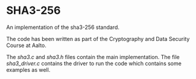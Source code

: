 SHA3-256
========

An implementation of the sha3-256 standard.

The code has been written as part of the Cryptography and Data Security Course at Aalto.

The *sha3.c* and *sha3.h* files contain the main implementation.
The file *sha3_driver.c* contains the driver to run the code which contains some examples as well.
